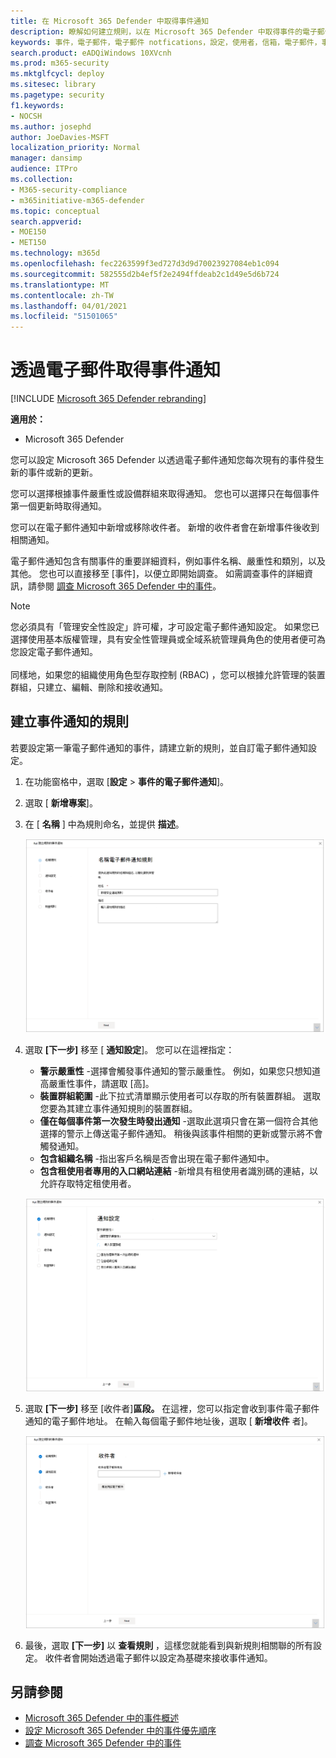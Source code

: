 ```yaml
---
title: 在 Microsoft 365 Defender 中取得事件通知
description: 瞭解如何建立規則，以在 Microsoft 365 Defender 中取得事件的電子郵件通知
keywords: 事件，電子郵件，電子郵件 notfications，設定，使用者，信箱，電子郵件，事件
search.product: eADQiWindows 10XVcnh
ms.prod: m365-security
ms.mktglfcycl: deploy
ms.sitesec: library
ms.pagetype: security
f1.keywords:
- NOCSH
ms.author: josephd
author: JoeDavies-MSFT
localization_priority: Normal
manager: dansimp
audience: ITPro
ms.collection:
- M365-security-compliance
- m365initiative-m365-defender
ms.topic: conceptual
search.appverid:
- MOE150
- MET150
ms.technology: m365d
ms.openlocfilehash: fec2263599f3ed727d3d9d70023927084eb1c094
ms.sourcegitcommit: 582555d2b4ef5f2e2494ffdeab2c1d49e5d6b724
ms.translationtype: MT
ms.contentlocale: zh-TW
ms.lasthandoff: 04/01/2021
ms.locfileid: "51501065"
---
```

# <a name="get-incident-notifications-by-email"></a>透過電子郵件取得事件通知

[!INCLUDE [Microsoft 365 Defender rebranding](../includes/microsoft-defender.md)]


**適用於：**
- Microsoft 365 Defender

您可以設定 Microsoft 365 Defender 以透過電子郵件通知您每次現有的事件發生新的事件或新的更新。 

您可以選擇根據事件嚴重性或設備群組來取得通知。 您也可以選擇只在每個事件第一個更新時取得通知。

您可以在電子郵件通知中新增或移除收件者。 新增的收件者會在新增事件後收到相關通知。 

電子郵件通知包含有關事件的重要詳細資料，例如事件名稱、嚴重性和類別，以及其他。 您也可以直接移至 [事件]，以便立即開始調查。 如需調查事件的詳細資訊，請參閱 [調查 Microsoft 365 Defender 中的事件](./investigate-incidents.md)。

>[!NOTE]
>您必須具有「管理安全性設定」許可權，才可設定電子郵件通知設定。 如果您已選擇使用基本版權管理，具有安全性管理員或全域系統管理員角色的使用者便可為您設定電子郵件通知。 <br> <br>
同樣地，如果您的組織使用角色型存取控制 (RBAC) ，您可以根據允許管理的裝置群組，只建立、編輯、刪除和接收通知。

## <a name="create-rules-for-incident-notifications"></a>建立事件通知的規則

若要設定第一筆電子郵件通知的事件，請建立新的規則，並自訂電子郵件通知設定。

1. 在功能窗格中，選取 [**設定**  >  **事件的電子郵件通知**]。
2. 選取 [ **新增專案**]。
3. 在 [ **名稱** ] 中為規則命名，並提供 **描述**。

    ![建立事件電子郵件 notifs 的規則視窗](../../media/incidentemailnotif1.png) 
4. 選取 **[下一步]** 移至 [ **通知設定**]。 您可以在這裡指定：
    - **警示嚴重性** -選擇會觸發事件通知的警示嚴重性。 例如，如果您只想知道高嚴重性事件，請選取 [高]。
    - **裝置群組範圍** -此下拉式清單顯示使用者可以存取的所有裝置群組。 選取您要為其建立事件通知規則的裝置群組。
    - **僅在每個事件第一次發生時發出通知** -選取此選項只會在第一個符合其他選擇的警示上傳送電子郵件通知。 稍後與該事件相關的更新或警示將不會觸發通知。
    - **包含組織名稱** -指出客戶名稱是否會出現在電子郵件通知中。
    - **包含租使用者專用的入口網站連結** -新增具有租使用者識別碼的連結，以允許存取特定租使用者。
    
    ![事件電子郵件 notifs 的 Notif 設定視窗](../../media/incidentemailnotif2.png)
5. 選取 **[下一步]** 移至 [收件者]**區段。** 在這裡，您可以指定會收到事件電子郵件通知的電子郵件地址。 在輸入每個電子郵件地址後，選取 [ **新增收件** 者]。

    ![新增事件電子郵件 notifs 的收件者視窗](../../media/incidentemailnotif3.png) 

6. 最後，選取 **[下一步]** 以 **查看規則** ，這樣您就能看到與新規則相關聯的所有設定。 收件者會開始透過電子郵件以設定為基礎來接收事件通知。

## <a name="see-also"></a>另請參閱
- [Microsoft 365 Defender 中的事件概述](./incidents-overview.md)
- [設定 Microsoft 365 Defender 中的事件優先順序](./incident-queue.md)
- [調查 Microsoft 365 Defender 中的事件](./investigate-incidents.md)
